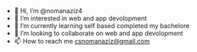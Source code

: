 - 👋 Hi, I’m @nomanaziz4
- 👀 I’m interested in web and app devolopment
- 🌱 I’m currently learning self based completed my bachelore
- 💞️ I’m looking to collaborate on web and app devolopment
- 📫 How to reach me csnomanaziz@gmail.com

<!---
nomanaziz4/nomanaziz4 is a ✨ special ✨ repository because its `README.md` (this file) appears on your GitHub profile.
You can click the Preview link to take a look at your changes.
--->
